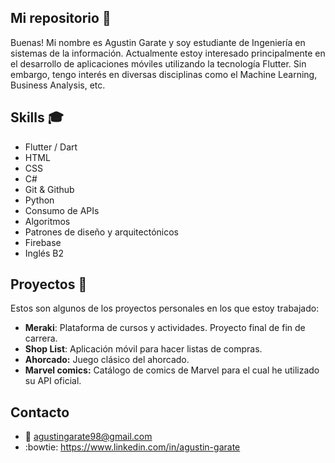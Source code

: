 ## Mi repositorio :boy:

Buenas! Mi nombre es Agustin Garate y soy estudiante de Ingeniería en sistemas de la información. Actualmente estoy interesado principalmente en el desarrollo de aplicaciones móviles utilizando la tecnología Flutter. Sin embargo, tengo interés en diversas disciplinas como el Machine Learning, Business Analysis, etc.

## Skills :mortar_board:

- Flutter / Dart
- HTML
- CSS
- C#
- Git & Github
- Python
- Consumo de APIs
- Algoritmos
- Patrones de diseño y arquitectónicos
- Firebase
- Inglés B2

## Proyectos :open_file_folder:

Estos son algunos de los proyectos personales en los que estoy trabajado:

- **Meraki**: Plataforma de cursos y actividades. Proyecto final de fin de carrera.
- **Shop List**: Aplicación móvil para hacer listas de compras.
- **Ahorcado:** Juego clásico del ahorcado.
- **Marvel comics:** Catálogo de comics de Marvel para el cual he utilizado su API oficial.

## Contacto
- :email: agustingarate98@gmail.com
- :bowtie: https://www.linkedin.com/in/agustin-garate

